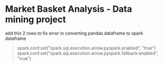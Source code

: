 # Market Basket Analysis - Data mining project

add this 2 rows to fix error in converting pandas dataframe to spark dataframe
>spark.conf.set("spark.sql.execution.arrow.pyspark.enabled", "true")
>spark.conf.set("spark.sql.execution.arrow.pyspark.fallback.enabled", "true")